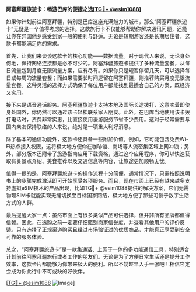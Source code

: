 **阿塞拜疆旅遊卡：畅游巴库的便捷之选[[TG💪+ @esim1088](https://t.me/s/esim1088)]**

如果你计划前往阿塞拜疆，特别是巴库这座充满魅力的城市，那么“阿塞拜疆旅遊卡”无疑是一个值得考虑的选择。这款旅行卡不仅能够帮助你解决通讯问题，还能让你在异国他乡感受到家一般的便利与舒适。无论是短期游客还是长期居住者，这款卡都能满足你的需求。

首先，让我们来谈谈这款卡的核心功能——数据流量。对于现代人来说，无论身处何地，保持网络连接都是必不可少的。阿塞拜疆旅遊卡提供了多种流量套餐，从每日流量包到月度无限流量方案，应有尽有。如果你只是短暂停留几天，可以选择每日或每周的流量套餐；而如果需要长时间逗留在阿塞拜疆，则推荐购买月度无限流量套餐。这种灵活的选择方式确保了每位用户都能找到最适合自己的方案，既经济又实用。

接下来是语音通话服务。阿塞拜疆旅遊卡支持本地及国际长途拨打，这意味着即使身处国外，你仍然可以通过该卡轻松联系家人朋友。此外，在巴库当地使用该卡拨打电话时，资费非常实惠，比直接使用漫游服务节省不少费用。这对于经常需要与国内亲友保持联络的人来说，绝对是一项重大利好消息。

除了基本的通信功能外，这款卡还具备一些附加价值。例如，它可能包含免费Wi-Fi热点接入权限，这将极大地方便你在咖啡馆、商场等人流密集区域上网冲浪；另外，部分版本还附带了旅游指南应用下载资格，通过这个应用程序，你可以快速获取有关景点介绍、美食推荐以及交通信息等内容，让旅途更加顺畅无忧。

值得一提的是，阿塞拜疆旅遊卡的操作流程十分简便。通常情况下，只需按照说明书上的步骤完成激活即可开始享受各项服务。而且，现在市面上已经有越来越多支持虚拟eSIM技术的产品出现，比如TG💪+ @esim1088提供的解决方案，它们无需物理SIM卡就能实现无缝切换至目标国家网络，极大地方便了那些习惯于数字生活方式的人群。

最后提醒大家一点：虽然市面上有很多类似产品可供选择，但并非所有品牌都值得信赖。因此，在选购之前一定要仔细甄别商家信誉度，并查看其他用户的评价反馈。只有选择了正规渠道购买且经过市场验证过的优质商品，才能真正享受到安全可靠的服务体验。

总之，“阿塞拜疆旅遊卡”是一款集通话、上网于一体的多功能通信工具，特别适合计划前往阿塞拜疆旅行或者工作的朋友们。无论是为了方便日常生活还是提升工作效率，这款卡片都能够为你带来极大的便利。所以不妨趁早入手一张吧！相信它定会成为你此行中不可或缺的好伙伴。

[[TG💪+ @esim1088](https://t.me/s/esim1088) ![Image](https://i.postimg.cc/4NQfJmqS/Snipaste-2025-05-13-00-14-12.png)]